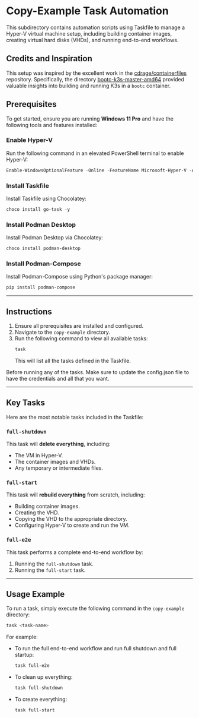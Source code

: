 
# Copy-Example Task Automation

This subdirectory contains automation scripts using Taskfile to manage a Hyper-V virtual machine setup, including building container images, creating virtual hard disks (VHDs), and running end-to-end workflows.


## Credits and Inspiration

This setup was inspired by the excellent work in the [cdrage/containerfiles](https://github.com/cdrage/containerfiles) repository. Specifically, the directory [bootc-k3s-master-amd64](https://github.com/cdrage/containerfiles/tree/main/bootc-k3s-master-amd64) provided valuable insights into building and running K3s in a `bootc` container.


## Prerequisites

To get started, ensure you are running **Windows 11 Pro** and have the following tools and features installed:

### Enable Hyper-V
Run the following command in an elevated PowerShell terminal to enable Hyper-V:
```powershell
Enable-WindowsOptionalFeature -Online -FeatureName Microsoft-Hyper-V -All
```

### Install Taskfile
Install Taskfile using Chocolatey:
```powershell
choco install go-task -y
```

### Install Podman Desktop
Install Podman Desktop via Chocolatey:
```powershell
choco install podman-desktop
```

### Install Podman-Compose
Install Podman-Compose using Python's package manager:
```powershell
pip install podman-compose
```

---

## Instructions

1. Ensure all prerequisites are installed and configured.
2. Navigate to the `copy-example` directory.
3. Run the following command to view all available tasks:
   ```powershell
   task
   ```
   This will list all the tasks defined in the Taskfile.


Before running any of the tasks. Make sure to update the config.json file to have the credentials and all that you want.


---

## Key Tasks

Here are the most notable tasks included in the Taskfile:

### `full-shutdown`
This task will **delete everything**, including:
- The VM in Hyper-V.
- The container images and VHDs.
- Any temporary or intermediate files.

### `full-start`
This task will **rebuild everything** from scratch, including:
- Building container images.
- Creating the VHD.
- Copying the VHD to the appropriate directory.
- Configuring Hyper-V to create and run the VM.

### `full-e2e`
This task performs a complete end-to-end workflow by:
1. Running the `full-shutdown` task.
2. Running the `full-start` task.

---

## Usage Example
To run a task, simply execute the following command in the `copy-example` directory:
```powershell
task <task-name>
```

For example:
- To run the full end-to-end workflow and run full shutdown and full startup:
  ```powershell
  task full-e2e
  ```
- To clean up everything:
  ```powershell
  task full-shutdown
  ```
- To create everything:
  ```powershell
  task full-start
  ```
